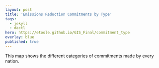 ```yaml
---
layout: post
title: 'Emissions Reduction Commitments by Type'
tags:
  - jekyll
  - dactl
hero: https://etoole.github.io/GIS_Final/commitment_type
overlay: blue
published: true
---
```


This map shows the different categories of commitments made by every nation.
